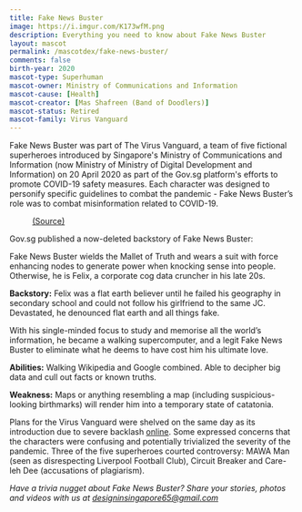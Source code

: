```yaml
---
title: Fake News Buster
image: https://i.imgur.com/K173wfM.png
description: Everything you need to know about Fake News Buster
layout: mascot
permalink: /mascotdex/fake-news-buster/
comments: false
birth-year: 2020
mascot-type: Superhuman
mascot-owner: Ministry of Communications and Information
mascot-cause: [Health]
mascot-creator: [Mas Shafreen (Band of Doodlers)]
mascot-status: Retired
mascot-family: Virus Vanguard
---
```


Fake News Buster was part of The Virus Vanguard, a team of five fictional superheroes introduced by Singapore's Ministry of Communications and Information (now Ministry of Ministry of Digital Development and Information) on 20 April 2020 as part of the Gov.sg platform's efforts to promote COVID-19 safety measures. Each character was designed to personify specific guidelines to combat the pandemic - Fake News Buster’s role was to combat misinformation related to COVID-19.

<figure>
  <img src="https://i.imgur.com/xB1ZWbr.jpg" alt="">
  <figcaption><a href="https://archive.ph/h1bIE">(Source)</a></figcaption>
</figure>

Gov.sg published a now-deleted backstory of Fake News Buster:

Fake News Buster wields the Mallet of Truth and wears a suit with force enhancing nodes to generate power when knocking sense into people. Otherwise, he is Felix, a corporate cog data cruncher in his late 20s.
 
<strong>Backstory:</strong>
Felix was a flat earth believer until he failed his geography in secondary school and could not follow his girlfriend to the same JC. Devastated, he denounced flat earth and all things fake.
 
With his single-minded focus to study and memorise all the world’s information, he became a walking supercomputer, and a legit Fake News Buster to eliminate what he deems to have cost him his ultimate love.
 
<strong>Abilities:</strong>
Walking Wikipedia and Google combined.
Able to decipher big data and cull out facts or known truths.
 
<strong>Weakness:</strong>
Maps or anything resembling a map (including suspicious-looking birthmarks) will render him into a temporary state of catatonia.

Plans for the Virus Vanguard were shelved on the same day as its introduction due to severe backlash <a href="https://www.channelnewsasia.com/singapore/covid-19-superhero-virus-vanguard-exit-a-day-after-introduced-765956">online</a>. Some expressed concerns that the characters were confusing and potentially trivialized the severity of the pandemic. Three of the five superheroes courted controversy: MAWA Man (seen as disrespecting Liverpool Football Club), Circuit Breaker and Care-leh Dee (accusations of plagiarism). 

<i>Have a trivia nugget about Fake News Buster? Share your stories, photos and videos with us at designinsingapore65@gmail.com</i>
